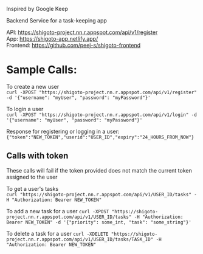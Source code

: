 
Inspired by Google Keep

Backend Service for a task-keeping app

API: https://shigoto-project.nn.r.appspot.com/api/v1/register  
App: https://shigoto-app.netlify.app/  
Frontend: https://github.com/peej-s/shigoto-frontend

# Sample Calls:  
To create a new user  
`curl -XPOST "https://shigoto-project.nn.r.appspot.com/api/v1/register" -d '{"username": "myUser", "password": "myPassword"}'`

To login a user  
`curl -XPOST "https://shigoto-project.nn.r.appspot.com/api/v1/login" -d '{"username": "myUser", "password": "myPassword"}'`

Response for registering or logging in a user:
`{"token":"NEW_TOKEN","userid":"USER_ID","expiry":"24_HOURS_FROM_NOW"}`

## Calls with token
These calls will fail if the token provided does not match the current token assigned to the user

To get a user's tasks  
`curl "https://shigoto-project.nn.r.appspot.com/api/v1/USER_ID/tasks" -H "Authorization: Bearer NEW_TOKEN"`

To add a new task for a user
`curl -XPOST "https://shigoto-project.nn.r.appspot.com/api/v1/USER_ID/tasks" -H "Authorization: Bearer NEW_TOKEN" -d '{"priority": some_int, "task": "some_string"}'`

To delete a task for a user
`curl -XDELETE "https://shigoto-project.nn.r.appspot.com/api/v1/USER_ID/tasks/TASK_ID" -H "Authorization: Bearer NEW_TOKEN"`
